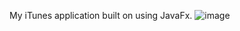 My iTunes application built on using JavaFx.
![image](https://github.com/Shivam-Mishra1417/iTunes-JavaFX/assets/100092728/070f98c3-657d-4b0d-8dc8-632de321f61a)
